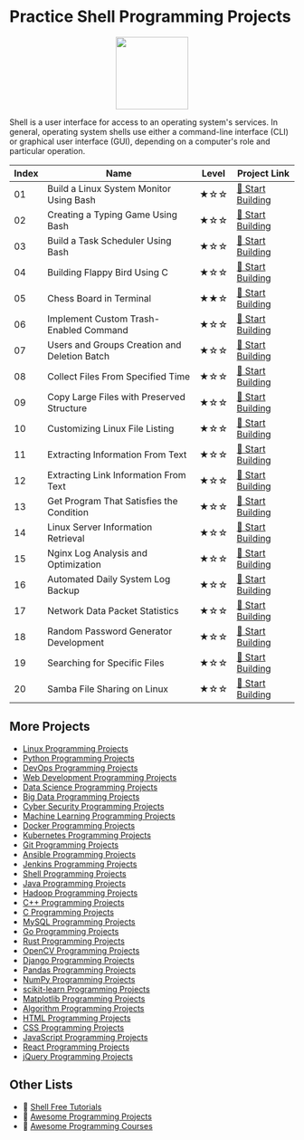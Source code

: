 # Practice Shell Programming Projects

<div align="center">
<img width="128px" src="https://file.labex.io/path/FaVTnI4iqZP0.png">
</div>

Shell is a user interface for access to an operating system's services. In general, operating system shells use either a command-line interface (CLI) or graphical user interface (GUI), depending on a computer's role and particular operation.

|   Index | Name                                         | Level   | Project Link                                                                                        |
|---------|----------------------------------------------|---------|-----------------------------------------------------------------------------------------------------|
|      01 | Build a Linux System Monitor Using Bash      | ★☆☆     | [🚀 Start Building](https://labex.io/courses/project-build-a-linux-system-monitor-using-bash)        |
|      02 | Creating a Typing Game Using Bash            | ★☆☆     | [🚀 Start Building](https://labex.io/courses/project-creating-a-typing-game-using-bash)              |
|      03 | Build a Task Scheduler Using Bash            | ★☆☆     | [🚀 Start Building](https://labex.io/courses/project-build-a-task-scheduler-using-bash)              |
|      04 | Building Flappy Bird Using C                 | ★☆☆     | [🚀 Start Building](https://labex.io/courses/project-building-flappy-bird-using-c)                   |
|      05 | Chess Board in Terminal                      | ★★☆     | [🚀 Start Building](https://labex.io/courses/project-chess-board-in-terminal)                        |
|      06 | Implement Custom Trash-Enabled Command       | ★☆☆     | [🚀 Start Building](https://labex.io/courses/project-avoid-accidental-deletion)                      |
|      07 | Users and Groups Creation and Deletion Batch | ★☆☆     | [🚀 Start Building](https://labex.io/courses/project-bulk-creation-and-deletion-of-users-and-groups) |
|      08 | Collect Files From Specified Time            | ★☆☆     | [🚀 Start Building](https://labex.io/courses/project-collect-files-from-specified-time)              |
|      09 | Copy Large Files with Preserved Structure    | ★☆☆     | [🚀 Start Building](https://labex.io/courses/project-copy-specified-files)                           |
|      10 | Customizing Linux File Listing               | ★☆☆     | [🚀 Start Building](https://labex.io/courses/project-directory-size)                                 |
|      11 | Extracting Information From Text             | ★☆☆     | [🚀 Start Building](https://labex.io/courses/project-extracting-information-from-text)               |
|      12 | Extracting Link Information From Text        | ★☆☆     | [🚀 Start Building](https://labex.io/courses/project-extracting-link-information-from-text)          |
|      13 | Get Program That Satisfies the Condition     | ★☆☆     | [🚀 Start Building](https://labex.io/courses/project-get-program-that-satisfies-the-condition)       |
|      14 | Linux Server Information Retrieval           | ★☆☆     | [🚀 Start Building](https://labex.io/courses/project-get-system-information)                         |
|      15 | Nginx Log Analysis and Optimization          | ★☆☆     | [🚀 Start Building](https://labex.io/courses/project-log-analysis)                                   |
|      16 | Automated Daily System Log Backup            | ★☆☆     | [🚀 Start Building](https://labex.io/courses/project-log-backup)                                     |
|      17 | Network Data Packet Statistics               | ★☆☆     | [🚀 Start Building](https://labex.io/courses/project-network-data-packet-statistics)                 |
|      18 | Random Password Generator Development        | ★☆☆     | [🚀 Start Building](https://labex.io/courses/project-password-generator)                             |
|      19 | Searching for Specific Files                 | ★☆☆     | [🚀 Start Building](https://labex.io/courses/project-searching-for-specific-files)                   |
|      20 | Samba File Sharing on Linux                  | ★☆☆     | [🚀 Start Building](https://labex.io/courses/project-service-management)                             |

## More Projects

- [Linux Programming Projects](https://github.com/labex-labs/practice-linux-programming-projects)
- [Python Programming Projects](https://github.com/labex-labs/practice-python-programming-projects)
- [DevOps Programming Projects](https://github.com/labex-labs/practice-devops-programming-projects)
- [Web Development Programming Projects](https://github.com/labex-labs/practice-web-development-programming-projects)
- [Data Science Programming Projects](https://github.com/labex-labs/practice-data-science-programming-projects)
- [Big Data Programming Projects](https://github.com/labex-labs/practice-bigdata-programming-projects)
- [Cyber Security Programming Projects](https://github.com/labex-labs/practice-cysec-programming-projects)
- [Machine Learning Programming Projects](https://github.com/labex-labs/practice-ml-programming-projects)
- [Docker Programming Projects](https://github.com/labex-labs/practice-docker-programming-projects)
- [Kubernetes Programming Projects](https://github.com/labex-labs/practice-kubernetes-programming-projects)
- [Git Programming Projects](https://github.com/labex-labs/practice-git-programming-projects)
- [Ansible Programming Projects](https://github.com/labex-labs/practice-ansible-programming-projects)
- [Jenkins Programming Projects](https://github.com/labex-labs/practice-jenkins-programming-projects)
- [Shell Programming Projects](https://github.com/labex-labs/practice-shell-programming-projects)
- [Java Programming Projects](https://github.com/labex-labs/practice-java-programming-projects)
- [Hadoop Programming Projects](https://github.com/labex-labs/practice-hadoop-programming-projects)
- [C++ Programming Projects](https://github.com/labex-labs/practice-cpp-programming-projects)
- [C Programming Projects](https://github.com/labex-labs/practice-c-programming-projects)
- [MySQL Programming Projects](https://github.com/labex-labs/practice-mysql-programming-projects)
- [Go Programming Projects](https://github.com/labex-labs/practice-go-programming-projects)
- [Rust Programming Projects](https://github.com/labex-labs/practice-rust-programming-projects)
- [OpenCV Programming Projects](https://github.com/labex-labs/practice-opencv-programming-projects)
- [Django Programming Projects](https://github.com/labex-labs/practice-django-programming-projects)
- [Pandas Programming Projects](https://github.com/labex-labs/practice-pandas-programming-projects)
- [NumPy Programming Projects](https://github.com/labex-labs/practice-numpy-programming-projects)
- [scikit-learn Programming Projects](https://github.com/labex-labs/practice-sklearn-programming-projects)
- [Matplotlib Programming Projects](https://github.com/labex-labs/practice-matplotlib-programming-projects)
- [Algorithm Programming Projects](https://github.com/labex-labs/practice-algorithm-programming-projects)
- [HTML Programming Projects](https://github.com/labex-labs/practice-html-programming-projects)
- [CSS Programming Projects](https://github.com/labex-labs/practice-css-programming-projects)
- [JavaScript Programming Projects](https://github.com/labex-labs/practice-javascript-programming-projects)
- [React Programming Projects](https://github.com/labex-labs/practice-react-programming-projects)
- [jQuery Programming Projects](https://github.com/labex-labs/practice-jquery-programming-projects)


## Other Lists

- 🔗 [Shell Free Tutorials](https://github.com/labex-labs/shell-free-tutorials)
- 🔗 [Awesome Programming Projects](https://github.com/labex-labs/awesome-programming-projects)
- 🔗 [Awesome Programming Courses](https://github.com/labex-labs/awesome-programming-courses)

